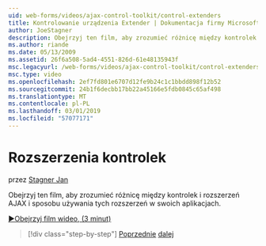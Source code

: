 ```yaml
---
uid: web-forms/videos/ajax-control-toolkit/control-extenders
title: Kontrolowanie urządzenia Extender | Dokumentacja firmy Microsoft
author: JoeStagner
description: Obejrzyj ten film, aby zrozumieć różnicę między kontrolek i rozszerzeń AJAX i sposobu używania tych rozszerzeń w swoich aplikacjach.
ms.author: riande
ms.date: 05/13/2009
ms.assetid: 26f6a508-5ad4-4551-826d-61e48135943f
msc.legacyurl: /web-forms/videos/ajax-control-toolkit/control-extenders
msc.type: video
ms.openlocfilehash: 2ef7fd801e6707d12fe9b24c1c1bbdd898f12b52
ms.sourcegitcommit: 24b1f6decbb17bb22a45166e5fdb0845c65af498
ms.translationtype: MT
ms.contentlocale: pl-PL
ms.lasthandoff: 03/01/2019
ms.locfileid: "57077171"
---
```

<a name="control-extenders"></a>Rozszerzenia kontrolek
====================
przez [Stagner Jan](https://github.com/JoeStagner)

Obejrzyj ten film, aby zrozumieć różnicę między kontrolek i rozszerzeń AJAX i sposobu używania tych rozszerzeń w swoich aplikacjach.

[&#9654;Obejrzyj film wideo, (3 minut)](https://channel9.msdn.com/Blogs/ASP-NET-Site-Videos/control-extenders)

> [!div class="step-by-step"]
> [Poprzednie](utilize-the-ajax-rating-control-in-the-aspnet-toolkit.md)
> [dalej](color-picker.md)
